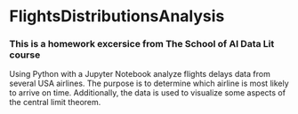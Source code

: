 # FlightsDistributionsAnalysis

<h3>This is a homework excersice from The School of AI Data Lit course</h3>
Using Python with a Jupyter Notebook analyze flights delays data from several USA airlines. The purpose is to determine which airline is most likely to arrive on time.
Additionally, the data is used to visualize some aspects of the central limit theorem.
